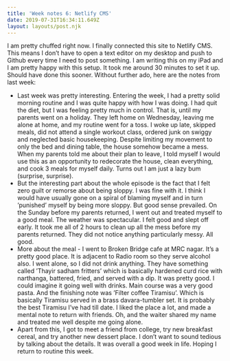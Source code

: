 ```yaml
---
title: 'Week notes 6: Netlify CMS'
date: 2019-07-31T16:34:11.649Z
layout: layouts/post.njk
---
```

I am pretty chuffed right now. I finally connected this site to Netlify CMS. This means I don’t have to open a text editor on my desktop and push to Github every time I need to post something. I am writing this on my iPad and I am pretty happy with this setup. It took me around 30 minutes to set it up. Should have done this sooner. Without further ado, here are the notes from last week:

* Last week was pretty interesting. Entering the week, I had a pretty solid morning routine and I was quite happy with how I was doing. I had quit the diet, but I was feeling pretty much in control. That is, until my parents went on a holiday. They left home on Wednesday, leaving me alone at home, and my routine went for a toss. I woke up late, skipped meals, did not attend a single workout class, ordered junk on swiggy and neglected basic housekeeping. Despite limiting my movement to only the bed and dining table, the house somehow became a mess. When my parents told me about their plan to leave, I told myself I would use this as an opportunity to redecorate the house, clean everything, and cook 3 meals for myself daily. Turns out I am just a lazy bum (surprise, surprise).
* But the interesting part about the whole episode is the fact that I felt zero guilt or remorse about being sloppy. I was fine with it. I think I would have usually gone on a spiral of blaming myself and in turn ’punished’ myself by being more sloppy. But good sense prevailed. On the Sunday before my parents returned, I went out and treated myself to a good meal. The weather was spectacular. I felt good and slept off early. It took me all of 2 hours to clean up all the mess before my parents returned. They did not notice anything particularly messy. All good.
* More about the meal - I went to Broken Bridge cafe at MRC nagar. It’s a pretty good place. It is adjacent to Radio room so they serve alcohol also. I went alone, so I did not drink anything. They have something called ’Thayir sadham fritters’ which is basically hardened curd rice with narthanga, battered, fried, and served with a dip. It was pretty good. I could imagine it going well with drinks. Main course was a very good pasta. And the finishing note was ’Filter coffee Tiramisu’. Which is basically Tiramisu served in a brass davara-tumbler set. It is probably the best Tiramisu I’ve had till date. I liked the place a lot, and made a mental note to return with friends. Oh, and the waiter shared my name and treated me well despite me going alone.
* Apart from this, I got to meet a friend from college, try new breakfast cereal, and try another new dessert place. I don’t want to sound tedious by talking about the details. It was overall a good week in life. Hoping I return to routine this week.
